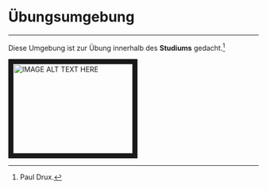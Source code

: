# Übungsumgebung
***
Diese Umgebung ist zur Übung innerhalb des **Studiums** gedacht.[^1]

<a href="https://www.youtube.com/watch?v=3J_PmMdo9aI"><img src="http://img.youtube.com/vi/YOUTUBE_VIDEO_ID_HERE/0.jpg" 
alt="IMAGE ALT TEXT HERE" width="240" height="180" border="10" /></a>

[^1]: Paul Drux.

